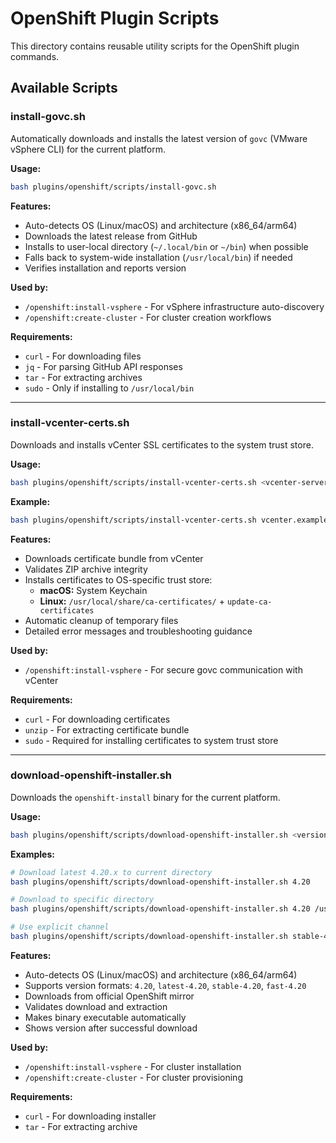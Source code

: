 # OpenShift Plugin Scripts

This directory contains reusable utility scripts for the OpenShift plugin commands.

## Available Scripts

### install-govc.sh

Automatically downloads and installs the latest version of `govc` (VMware vSphere CLI) for the current platform.

**Usage:**
```bash
bash plugins/openshift/scripts/install-govc.sh
```

**Features:**
- Auto-detects OS (Linux/macOS) and architecture (x86_64/arm64)
- Downloads the latest release from GitHub
- Installs to user-local directory (`~/.local/bin` or `~/bin`) when possible
- Falls back to system-wide installation (`/usr/local/bin`) if needed
- Verifies installation and reports version

**Used by:**
- `/openshift:install-vsphere` - For vSphere infrastructure auto-discovery
- `/openshift:create-cluster` - For cluster creation workflows

**Requirements:**
- `curl` - For downloading files
- `jq` - For parsing GitHub API responses
- `tar` - For extracting archives
- `sudo` - Only if installing to `/usr/local/bin`

---

### install-vcenter-certs.sh

Downloads and installs vCenter SSL certificates to the system trust store.

**Usage:**
```bash
bash plugins/openshift/scripts/install-vcenter-certs.sh <vcenter-server>
```

**Example:**
```bash
bash plugins/openshift/scripts/install-vcenter-certs.sh vcenter.example.com
```

**Features:**
- Downloads certificate bundle from vCenter
- Validates ZIP archive integrity
- Installs certificates to OS-specific trust store:
  - **macOS:** System Keychain
  - **Linux:** `/usr/local/share/ca-certificates/` + `update-ca-certificates`
- Automatic cleanup of temporary files
- Detailed error messages and troubleshooting guidance

**Used by:**
- `/openshift:install-vsphere` - For secure govc communication with vCenter

**Requirements:**
- `curl` - For downloading certificates
- `unzip` - For extracting certificate bundle
- `sudo` - Required for installing certificates to system trust store

---

### download-openshift-installer.sh

Downloads the `openshift-install` binary for the current platform.

**Usage:**
```bash
bash plugins/openshift/scripts/download-openshift-installer.sh <version> [output-directory]
```

**Examples:**
```bash
# Download latest 4.20.x to current directory
bash plugins/openshift/scripts/download-openshift-installer.sh 4.20

# Download to specific directory
bash plugins/openshift/scripts/download-openshift-installer.sh 4.20 /usr/local/bin

# Use explicit channel
bash plugins/openshift/scripts/download-openshift-installer.sh stable-4.19
```

**Features:**
- Auto-detects OS (Linux/macOS) and architecture (x86_64/arm64)
- Supports version formats: `4.20`, `latest-4.20`, `stable-4.20`, `fast-4.20`
- Downloads from official OpenShift mirror
- Validates download and extraction
- Makes binary executable automatically
- Shows version after successful download

**Used by:**
- `/openshift:install-vsphere` - For cluster installation
- `/openshift:create-cluster` - For cluster provisioning

**Requirements:**
- `curl` - For downloading installer
- `tar` - For extracting archive
